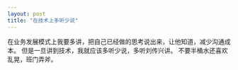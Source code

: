 ```yaml
---
layout: post
title: "在技术上多听少说"
---
```


在业务发展模式上我要多讲，把自己已经做的思考说出来，让他知道，减少沟通成本。
但是一旦讲到技术，我就应该多听少说，多听刘传兴讲。
不要半桶水还喜欢乱晃，班门弄斧。